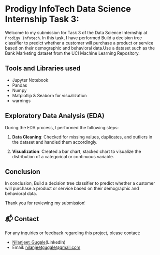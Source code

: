 # Prodigy InfoTech Data Science Internship Task 3:

Welcome to my submission for Task 3 of the Data Science Internship at `Prodigy Infotech`. In this task, I have performed Build a decision tree classifier to predict whether a customer will purchase a product or service based on their demographic and behavioral data.Use a dataset such as the Bank Marketing dataset from the UCI Machine Learning Repository.

## Tools and Libraries used
- Jupyter Notebook
- Pandas
- Numpy
- Matplotlip & Seaborn for visualization
- warnings

## Exploratory Data Analysis (EDA)

During the EDA process, I performed the following steps:

1. **Data Cleaning**: Checked for missing values, duplicates, and outliers in the dataset and handled them accordingly.

2. **Visualization**: Created a bar chart, stacked chart to visualize the distribution of a categorical or continuous variable. 


## Conclusion

In conclusion, Build a decision tree classifier to predict whether a customer will purchase a product or service based on their demographic and behavioral data.

Thank you for reviewing my submission!

## 📬 Contact

For any inquiries or feedback regarding this project, please contact:

- <a>[Nilanjeet_Gugale](https://www.linkedin.com/in/nilanjeet-gugale-b06534252/)(LinkedIn)</a>
- Email: nilanjeetgugale@gmail.com
